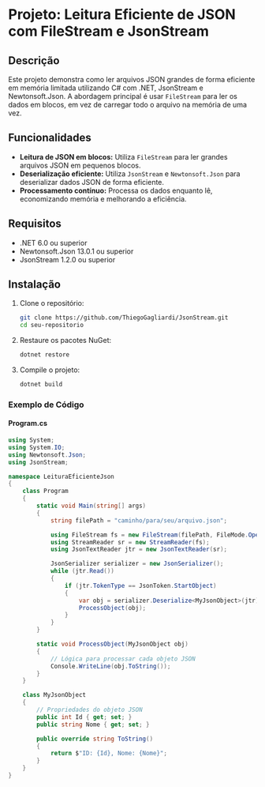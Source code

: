 # Projeto: Leitura Eficiente de JSON com FileStream e JsonStream

## Descrição

Este projeto demonstra como ler arquivos JSON grandes de forma eficiente em memória limitada utilizando C# com .NET, JsonStream e Newtonsoft.Json. A abordagem principal é usar `FileStream` para ler os dados em blocos, em vez de carregar todo o arquivo na memória de uma vez.

## Funcionalidades

- **Leitura de JSON em blocos:** Utiliza `FileStream` para ler grandes arquivos JSON em pequenos blocos.
- **Deserialização eficiente:** Utiliza `JsonStream` e `Newtonsoft.Json` para deserializar dados JSON de forma eficiente.
- **Processamento contínuo:** Processa os dados enquanto lê, economizando memória e melhorando a eficiência.

## Requisitos

- .NET 6.0 ou superior
- Newtonsoft.Json 13.0.1 ou superior
- JsonStream 1.2.0 ou superior

## Instalação

1. Clone o repositório:

   ```bash
   git clone https://github.com/ThiegoGagliardi/JsonStream.git
   cd seu-repositorio
   ```

2. Restaure os pacotes NuGet:

   ```bash
   dotnet restore
   ```

3. Compile o projeto:

   ```bash
   dotnet build
   ```

### Exemplo de Código

#### Program.cs

```csharp
using System;
using System.IO;
using Newtonsoft.Json;
using JsonStream;

namespace LeituraEficienteJson
{
    class Program
    {
        static void Main(string[] args)
        {
            string filePath = "caminho/para/seu/arquivo.json";

            using FileStream fs = new FileStream(filePath, FileMode.Open, FileAccess.Read);
            using StreamReader sr = new StreamReader(fs);
            using JsonTextReader jtr = new JsonTextReader(sr);

            JsonSerializer serializer = new JsonSerializer();
            while (jtr.Read())
            {
                if (jtr.TokenType == JsonToken.StartObject)
                {
                    var obj = serializer.Deserialize<MyJsonObject>(jtr);
                    ProcessObject(obj);
                }
            }
        }

        static void ProcessObject(MyJsonObject obj)
        {
            // Lógica para processar cada objeto JSON
            Console.WriteLine(obj.ToString());
        }
    }

    class MyJsonObject
    {
        // Propriedades do objeto JSON
        public int Id { get; set; }
        public string Nome { get; set; }

        public override string ToString()
        {
            return $"ID: {Id}, Nome: {Nome}";
        }
    }
}
```
